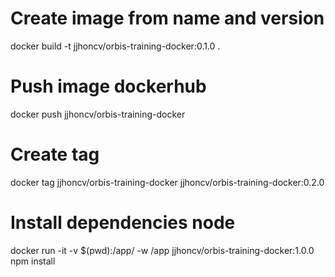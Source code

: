 # Create image from name and version
docker build -t jjhoncv/orbis-training-docker:0.1.0 .

# Push image dockerhub
docker push jjhoncv/orbis-training-docker

# Create tag
docker tag jjhoncv/orbis-training-docker jjhoncv/orbis-training-docker:0.2.0 
# Install dependencies node
docker run -it -v $(pwd):/app/ -w /app jjhoncv/orbis-training-docker:1.0.0 npm install
